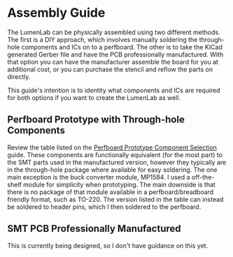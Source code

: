 # Assembly Guide

The LumenLab can be physically assembled using two different methods. The first is a DIY approach, which involves manually soldering the through-hole components and ICs on to a perfboard. The other is to take the KiCad generated Gerber file and have the PCB professionally manufactured. With that option you can have the manufacturer assemble the board for you at additional cost, or you can purchase the stencil and reflow the parts on directly.

This guide's intention is to identity what components and ICs are required for both options if you want to create the LumenLab as well.

## Perfboard Prototype with Through-hole Components

Review the table listed on the [Perfboard Prototype Component Selection](prototype-component-selection.md) guide. These components are functionally equivalent (for the most part) to the SMT parts used in the manufactured version, however they typically are in the through-hole package where available for easy soldering. The one main exception is the buck converter module, MP1584. I used a off-the-shelf module for simplicity when prototyping. The main downside is that there is no package of that module available in a perfboard/breadboard friendly format, such as TO-220. The version listed in the table can instead be soldered to header pins, which I then soldered to the perfboard.

## SMT PCB Professionally Manufactured

This is currently being designed, so I don't have guidance on this yet.